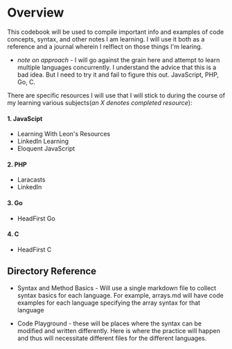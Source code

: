 # Overview

This codebook will be used to compile important info and examples of code concepts, syntax, and other notes I am learning. I will use it both as a reference and a journal wherein I relflect on those things I'm learing. 


* *note on approach* - I will go against the grain here and attempt to learn multiple languages concurrently. I understand the advice that this is a bad idea. But I need to try it and fail to figure this out. JavaScript, PHP, Go, C. 


There are specific resources I will use that I will stick to during the course of my learning various subjects(*an X denotes completed resource*): 

#### 1. JavaScipt
* Learning With Leon's Resources
* LinkedIn Learning
* Eloquent JavaScript

#### 2. PHP
* Laracasts
* LinkedIn

#### 3. Go
* HeadFirst Go

#### 4. C 
* HeadFirst C

## Directory Reference

* Syntax and Method Basics - Will use a single markdown file to collect syntax basics for each language. For example, arrays.md will have code examples for each language specifying the array syntax for that language

* Code Playground - these will be places where the syntax can be modified and written differently. Here is where the practice will happen and thus will necessitate different files for the different languages. 



